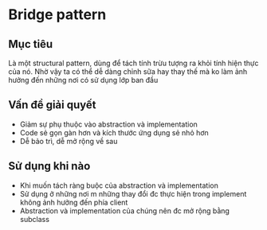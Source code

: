 # Bridge pattern
## Mục tiêu
Là một structural pattern, dùng để tách tính trừu tượng ra khỏi tính hiện thực của nó. Nhờ vậy ta có thể dễ dàng chỉnh sữa hay thay thế mà ko làm ảnh hưởng đến những nơi có sử dụng lớp ban đầu
## Vấn đề giải quyết
* Giảm sự phụ thuộc vào abstraction và implementation
* Code sẻ gọn gàn hơn và kích thước ứng dụng sẻ nhỏ hơn
* Dễ bảo trì, dễ mở rộng về sau
## Sử dụng khi nào
* Khi muốn tách ràng buộc của abstraction và implementation
* Sử dụng ở những nơi m những thay đổi đc thực hiện trong implement không ảnh hưởng đến phía client
* Abstraction và implementation của chúng nên đc mở rộng bằng subclass